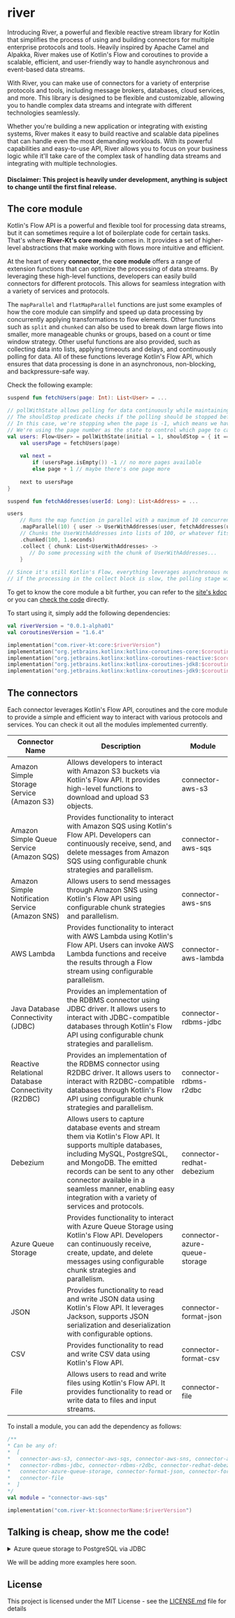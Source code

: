# river

Introducing River, a powerful and flexible reactive stream library for Kotlin that simplifies the process of using and building connectors for multiple enterprise protocols and tools. Heavily inspired by Apache Camel and Alpakka, River makes use of Kotlin's Flow and coroutines to provide a scalable, efficient, and user-friendly way to handle asynchronous and event-based data streams.

With River, you can make use of connectors for a variety of enterprise protocols and tools, including message brokers, databases, cloud services, and more. This library is designed to be flexible and customizable, allowing you to handle complex data streams and integrate with different technologies seamlessly.

Whether you're building a new application or integrating with existing systems, River makes it easy to build reactive and scalable data pipelines that can handle even the most demanding workloads. With its powerful capabilities and easy-to-use API, River allows you to focus on your business logic while it'll take care of the complex task of handling data streams and integrating with multiple technologies.

#### Disclaimer: This project is heavily under development, anything is subject to change until the first final release.

## The core module

Kotlin's Flow API is a powerful and flexible tool for processing data streams, but it can sometimes require a lot of boilerplate code for certain tasks. That's where **River-Kt's core module** comes in. It provides a set of higher-level abstractions that make working with flows more intuitive and efficient.

At the heart of every **connector**, the **core module** offers a range of extension functions that can optimize the processing of data streams. By leveraging these high-level functions, developers can easily build connectors for different protocols. This allows for seamless integration with a variety of services and protocols.

The `mapParallel` and `flatMapParallel` functions are just some examples of how the core module can simplify and speed up data processing by concurrently applying transformations to flow elements. Other functions such as `split` and `chunked` can also be used to break down large flows into smaller, more manageable chunks or groups, based on a count or time window strategy. Other useful functions are also provided, such as collecting data into lists, applying timeouts and delays, and continuously polling for data. All of these functions leverage Kotlin's Flow API, which ensures that data processing is done in an asynchronous, non-blocking, and backpressure-safe way.

Check the following example:

```kotlin
suspend fun fetchUsers(page: Int): List<User> = ...

// pollWithState allows polling for data continuously while maintaining a state, which makes it straightforward to handle halts and perform aggregations.
// The shouldStop predicate checks if the polling should be stopped before every poll request.
// In this case, we're stopping when the page is -1, which means we have already paginated the entire API.
// We're using the page number as the state to control which page to call next.
val users: Flow<User> = pollWithState(initial = 1, shouldStop = { it == -1 }) { page ->
    val usersPage = fetchUsers(page)
    
    val next = 
        if (usersPage.isEmpty()) -1 // no more pages available
        else page + 1 // maybe there's one page more
        
    next to usersPage
}

suspend fun fetchAddresses(userId: Long): List<Address> = ...

users
    // Runs the map function in parallel with a maximum of 10 concurrent executions.
    .mapParallel(10) { user -> UserWithAddresses(user, fetchAddresses(user.id)) }
    // Chunks the UserWithAddresses into lists of 100, or whatever fits into the chunk after the defined timeout of 1 second.
    .chunked(100, 1.seconds) 
    .collect { chunk: List<UserWithAddresses> ->
       // Do some processing with the chunk of UserWithAddresses...
    }
    
// Since it's still Kotlin's Flow, everything leverages asynchronous non-blocking backpressure:
// if the processing in the collect block is slow, the polling stage will slow down accordingly.
``` 

To get to know the core module a bit further, you can refer to the [site's kdoc](https://www.river-kt.com/core/com.river.core/) or you can [check the code](https://github.com/River-Kt/river/tree/main/core/src/main/kotlin/com/river/core) directly.

To start using it, simply add the following dependencies:

```kotlin
val riverVersion = "0.0.1-alpha01"
val coroutinesVersion = "1.6.4"

implementation("com.river-kt:core:$riverVersion")
implementation("org.jetbrains.kotlinx:kotlinx-coroutines-core:$coroutinesVersion")
implementation("org.jetbrains.kotlinx:kotlinx-coroutines-reactive:$coroutinesVersion")
implementation("org.jetbrains.kotlinx:kotlinx-coroutines-jdk8:$coroutinesVersion")
implementation("org.jetbrains.kotlinx:kotlinx-coroutines-jdk9:$coroutinesVersion")
```

## The connectors

Each connector leverages Kotlin's Flow API, coroutines and the core module to provide a simple and efficient way to interact with various protocols and services. You can check it out all the modules implemented currently.

| Connector Name                   | Description                                                                                                        | Module           |
|----------------------------------|--------------------------------------------------------------------------------------------------------------------|------------------|
| Amazon Simple Storage Service (Amazon S3)  | Allows developers to interact with Amazon S3 buckets via Kotlin's Flow API. It provides high-level functions to download and upload S3 objects.     | connector-aws-s3 |
| Amazon Simple Queue Service (Amazon SQS)   | Provides functionality to interact with Amazon SQS using Kotlin's Flow API. Developers can continuously receive, send, and delete messages from Amazon SQS using configurable chunk strategies and parallelism. | connector-aws-sqs |
| Amazon Simple Notification Service (Amazon SNS) | Allows users to send messages through Amazon SNS using Kotlin's Flow API using configurable chunk strategies and parallelism. | connector-aws-sns |
| AWS Lambda                        | Provides functionality to interact with AWS Lambda using Kotlin's Flow API. Users can invoke AWS Lambda functions and receive the results through a Flow stream using configurable parallelism.                    | connector-aws-lambda |
| Java Database Connectivity (JDBC)  | Provides an implementation of the RDBMS connector using JDBC driver. It allows users to interact with JDBC-compatible databases through Kotlin's Flow API using configurable chunk strategies and parallelism.                                 | connector-rdbms-jdbc |
| Reactive Relational Database Connectivity (R2DBC) | Provides an implementation of the RDBMS connector using R2DBC driver. It allows users to interact with R2DBC-compatible databases through Kotlin's Flow API using configurable chunk strategies and parallelism.                           | connector-rdbms-r2dbc |
| Debezium                          | Allows users to capture database events and stream them via Kotlin's Flow API. It supports multiple databases, including MySQL, PostgreSQL, and MongoDB. The emitted records can be sent to any other connector available in a seamless manner, enabling easy integration with a variety of services and protocols.                             | connector-redhat-debezium |
| Azure Queue Storage               | Provides functionality to interact with Azure Queue Storage using Kotlin's Flow API. Developers can continuously receive, create, update, and delete messages using configurable chunk strategies and parallelism. | connector-azure-queue-storage |
| JSON                              | Provides functionality to read and write JSON data using Kotlin's Flow API. It leverages Jackson, supports JSON serialization and deserialization with configurable options.                                | connector-format-json |
| CSV                               | Provides functionality to read and write CSV data using Kotlin's Flow API.                                             | connector-format-csv |
| File                              | Allows users to read and write files using Kotlin's Flow API. It provides functionality to read or write data to files and input streams.                  | connector-file    |


To install a module, you can add the dependency as follows:


```kotlin
/**
* Can be any of: 
*  [
*   connector-aws-s3, connector-aws-sqs, connector-aws-sns, connector-aws-lambda, 
*   connector-rdbms-jdbc, connector-rdbms-r2dbc, connector-redhat-debezium, 
*   connector-azure-queue-storage, connector-format-json, connector-format-csv, 
*   connector-file
*  ]
*/
val module = "connector-aws-sqs"

implementation("com.river-kt:$connectorName:$riverVersion")

```

## Talking is cheap, show me the code!


<details>
    <summary>Azure queue storage to PostgreSQL via JDBC</summary>

<br/>
The following example demonstrates how to transfer data from Azure Queue Storage to a PostgreSQL database using JDBC with River, using non-blocking execution, quick queue fetching, batched database inserts, and balanced resource utilization, achieving optimal speed with minimal overhead:


```kotlin
val queue = 
    QueueClientBuilder()
        .queueName("numbers")
        .buildAsyncClient()

val jdbc = Jdbc(
    url = "jdbc:postgresql://...",
    credentials = "xxx" to "xxx",
    connectionPoolSize = 10
)

val messages = queue.receiveMessagesAsFlow(maxParallelism = 10)

jdbc
    .batchUpdate(
        sql = "insert into numbers (number) values (?)",
        chunkStrategy = TimeWindow(100, 250.milliseconds),
        upstream = messages
    ) { message -> setString(1, message.messageText.toInt()) }
```

In a nutshell:

- A queue client is created using the `QueueClientBuilder`, which specifies the name of the queue as `numbers`.
- A `Jdbc` object is instantiated to establish connections with a `PostgreSQL` database using the provided credentials and a connection pool size of 10.
- Messages are received from the queue as a `Flow` using `queue.receiveMessagesAsFlow()` with a maximum parallelism of 10.
- The received messages are then `chunked` into groups of 100 messages or within 250 milliseconds, whichever comes first, using the `TimeWindow` strategy.
- After each chunk is emitted, the messages are batch-inserted into the `PostgreSQL` database using the `jdbc.batchUpdate()` function. The messages are inserted into the `numbers` table, with each message's text being converted to an integer and set as the value in the `number` column.

</details>

We will be adding more examples here soon.

## License
This project is licensed under the MIT License - see the [LICENSE.md](LICENSE.md) file for details
